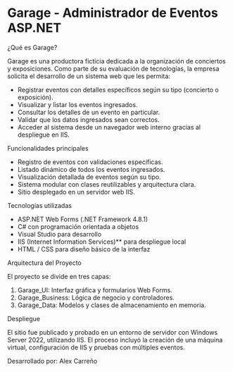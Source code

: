 # Garage - Administrador de Eventos ASP.NET

¿Qué es Garage?

Garage es una productora ficticia dedicada a la organización de conciertos y exposiciones. Como parte de su evaluación de tecnologías, la empresa solicita el desarrollo de un sistema web que les permita:

- Registrar eventos con detalles específicos según su tipo (concierto o exposición).
- Visualizar y listar los eventos ingresados.
- Consultar los detalles de un evento en particular.
- Validar que los datos ingresados sean correctos.
- Acceder al sistema desde un navegador web interno gracias al despliegue en IIS.

Funcionalidades principales

- Registro de eventos con validaciones específicas.
- Listado dinámico de todos los eventos ingresados.
- Visualización detallada de eventos según su tipo.
- Sistema modular con clases reutilizables y arquitectura clara.
- Sitio desplegado en un servidor web IIS.

Tecnologías utilizadas

- ASP.NET Web Forms (.NET Framework 4.8.1)
- C# con programación orientada a objetos
- Visual Studio para desarrollo
- IIS (Internet Information Services)** para despliegue local
- HTML / CSS para diseño básico de la interfaz

 Arquitectura del Proyecto

El proyecto se divide en tres capas:

1. Garage_UI: Interfaz gráfica y formularios Web Forms.
2. Garage_Business: Lógica de negocio y controladores.
3. Garage_Data: Modelos y clases de almacenamiento en memoria.

Despliegue

El sitio fue publicado y probado en un entorno de servidor con Windows Server 2022, utilizando IIS. El proceso incluyó la creación de una máquina virtual, configuración de IIS y pruebas con múltiples eventos.

Desarrollado por: Alex Carreño
